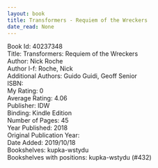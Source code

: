 ```yaml
---
layout: book
title: Transformers - Requiem of the Wreckers
date_read: None
---
```


Book Id: 40237348<br />
Title: Transformers: Requiem of the Wreckers<br />
Author: Nick Roche<br />
Author l-f: Roche, Nick<br />
Additional Authors: Guido Guidi, Geoff Senior<br />
ISBN: <br />
My Rating: 0<br />
Average Rating: 4.06<br />
Publisher: IDW<br />
Binding: Kindle Edition<br />
Number of Pages: 45<br />
Year Published: 2018<br />
Original Publication Year: <br />
Date Added: 2019/10/18<br />
Bookshelves: kupka-wstydu<br />
Bookshelves with positions: kupka-wstydu (#432)<br />


